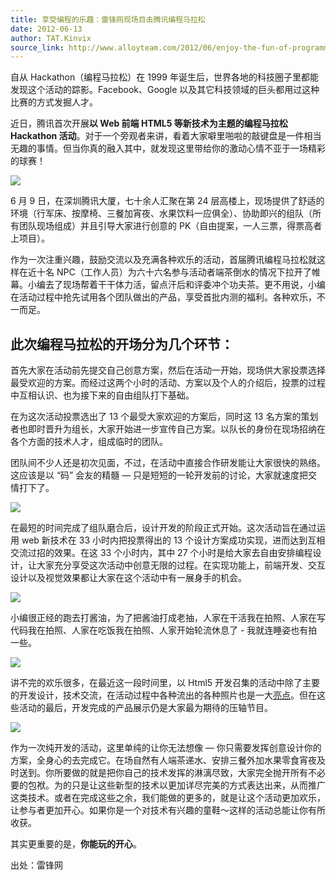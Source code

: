 ```yaml
---
title: 享受编程的乐趣：雷锋网现场目击腾讯编程马拉松
date: 2012-06-13
author: TAT.Kinvix
source_link: http://www.alloyteam.com/2012/06/enjoy-the-fun-of-programming-lei-feng-network-witnessed-the-scene-tencent-programming-marathon/
---
```


<!-- {% raw %} - for jekyll -->

自从 Hackathon（编程马拉松）在 1999 年诞生后，世界各地的科技圈子里都能发现这个活动的踪影。Facebook、Google 以及其它科技领域的巨头都用过这种比赛的方式发掘人才。

近日，腾讯首次开展**以 Web 前端 HTML5 等新技术为主题的编程马拉松 Hackathon 活动**。对于一个旁观者来讲，看着大家噼里啪啦的敲键盘是一件相当无趣的事情。但当你真的融入其中，就发现这里带给你的激动心情不亚于一场精彩的球赛！

[![](http://www.alloyteam.com/wp-content/uploads/auto_save_image/2012/06/042207Wua.png)](http://www.alloyteam.com/wp-content/uploads/auto_save_image/2012/06/042207Wua.png)

6 月 9 日，在深圳腾讯大厦，七十余人汇聚在第 24 层高楼上，现场提供了舒适的环境（行军床、按摩椅、三餐加宵夜、水果饮料一应俱全）、协助即兴的组队（所有团队现场组成）并且引导大家进行创意的 PK（自由提案，一人三票，得票高者上项目）。

作为一次注重兴趣，鼓励交流以及充满各种欢乐的活动，首届腾讯编程马拉松就这样在近十名 NPC（工作人员）为六十六名参与活动者端茶倒水的情况下拉开了帷幕。小编去了现场帮着干干体力活，留点汗后和评委冲个功夫茶。更不用说，小编在活动过程中抢先试用各个团队做出的产品，享受首批内测的福利。各种欢乐，不一而足。

## 此次编程马拉松的开场分为几个环节：

首先大家在活动前先提交自己创意方案，然后在活动一开始，现场供大家投票选择最受欢迎的方案。而经过这两个小时的活动、方案以及个人的介绍后，投票的过程中互相认识、也为接下来的自由组队打下基础。

在为这次活动投票选出了 13 个最受大家欢迎的方案后，同时这 13 名方案的策划者也即时晋升为组长，大家开始进一步宣传自己方案。以队长的身份在现场招纳在各个方面的技术人才，组成临时的团队。

团队间不少人还是初次见面，不过，在活动中直接合作研发能让大家很快的熟络。这应该是以 “码” 会友的精髓 — 只是短短的一轮开发前的讨论，大家就速度把交情打下了。

[![](http://www.alloyteam.com/wp-content/uploads/auto_save_image/2012/06/042210Ac1.jpg)](http://www.alloyteam.com/wp-content/uploads/auto_save_image/2012/06/042210Ac1.jpg)

在最短的时间完成了组队磨合后，设计开发的阶段正式开始。这次活动旨在通过运用 web 新技术在 33 小时内把投票得出的 13 个设计方案成功实现，进而达到互相交流过招的效果。在这 33 个小时内，其中 27 个小时是给大家去自由安排编程设计，让大家充分享受这次活动中创意无限的过程。在实现功能上，前端开发、交互设计以及视觉效果都让大家在这个活动中有一展身手的机会。

[![](http://www.alloyteam.com/wp-content/uploads/auto_save_image/2012/06/042211w6o.jpg)](http://www.alloyteam.com/wp-content/uploads/auto_save_image/2012/06/042211w6o.jpg)

小编很正经的跑去打酱油，为了把酱油打成老抽，人家在干活我在拍照、人家在写代码我在拍照、人家在吃饭我在拍照、人家开始轮流休息了 - 我就连睡姿也有拍一些。

[![](http://www.alloyteam.com/wp-content/uploads/auto_save_image/2012/06/042214koh.png)](http://www.alloyteam.com/wp-content/uploads/auto_save_image/2012/06/042214koh.png)

讲不完的欢乐很多，在最近这一段时间里，以 Html5 开发召集的活动中除了主要的开发设计，技术交流，在活动过程中各种流出的各种照片也是一大[亮点](http://www.alloyteam.com/2012/06/the-tencent-hackathon-2012/)。但在这些活动的最后，开发完成的产品展示仍是大家最为期待的压轴节目。

[![](http://www.alloyteam.com/wp-content/uploads/auto_save_image/2012/06/0422168qv.png)](http://www.alloyteam.com/wp-content/uploads/auto_save_image/2012/06/0422168qv.png)

作为一次纯开发的活动，这里单纯的让你无法想像 — 你只需要发挥创意设计你的方案，全身心的去完成它。在场自然有人端茶递水、安排三餐外加水果零食宵夜及时送到。你所要做的就是把你自己的技术发挥的淋漓尽致，大家完全抛开所有不必要的包袱。为的只是让这些新型的技术以更加详尽完美的方式表达出来，从而推广这类技术。或者在完成这些之余，我们能做的更多的，就是让这个活动更加欢乐，让参与者更加开心。如果你是一个对技术有兴趣的童鞋～这样的活动总能让你有所收获。

其实更重要的是，**你能玩的开心**。

出处：雷锋网

<!-- {% endraw %} - for jekyll -->